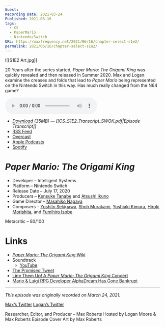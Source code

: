 ```yaml
---
Guest: 
Recording Date: 2021-03-24
Published: 2021-06-16
tags:
  - CS
  - PaperMario
  - Nintendo/Switch
URL: https://maxfrequency.net/2021/06/16/chapter-select-s1e2/
permalink: 2021/06/16/chapter-select-s1e2/
---
```

![[S1E2 Art.jpg]]

20 Years after the series started, *Paper Mario: The Origami King* was quickly revealed and then released in Summer 2020. Max and Logan examine the creases and folds that lead to *Paper Mario* being represented on the Nintendo Switch in this way. Has much really changed from the N64 game?

<audio controls>
  <source src="https://traffic.libsyn.com/chapterselectpod/CS_S1E2_Origami_King_Final.mp3">
</audio>

- *[Download](https://traffic.libsyn.com/chapterselectpod/CS_S1E2_Origami_King_Final.mp3) (35MB)  — [[CS_S1E2_Transcript_SWOK.pdf|Episode Transcript]]*
- [RSS Feed](https://chapterselectpod.libsyn.com/rss)
- [Overcast](https://overcast.fm/itunes1568777352/chapter-select)
- [Apple Podcasts](https://podcasts.apple.com/us/podcast/chapter-select/id1568777352)
- [Spotify](https://open.spotify.com/show/4f1TLZXbwtSX7uHROe9KlS)

# *Paper Mario: The Origami King*

- Developer – Intelligent Systems
- Platform – Nintendo Switch
- Release Date – July 17, 2020
- Producers – [Kensuke Tanabe](https://en.wikipedia.org/wiki/Kensuke_Tanabe) and [Atsushi Ikuno](https://nintendo.fandom.com/wiki/Atsushi_Ikuno)
- Game Director – [Masahiko Nagaya](https://nintendo.fandom.com/wiki/Masahiko_Nagaya)
- Composers – [Yoshito Sekigawa](https://nintendo.fandom.com/wiki/Yoshito_Sekigawa), [Shoh Murakami](https://nintendo.fandom.com/wiki/Shoh_Murakami), [Yoshiaki Kimura](https://vgmdb.net/artist/34309), [Hiroki Morishita](https://nintendo.fandom.com/wiki/Hiroki_Morishita), and [Fumihiro Isobe](https://vgmdb.net/artist/34047)

Metacritic – 80/100
# Links

- [*Paper Mario: The Origami King* Wiki](https://www.mariowiki.com/Paper_Mario:_The_Origami_King)
- Soundtrack
	- [YouTube](https://youtube.com/playlist?list=PL2XjmdkuVL-0sVtW_3fGxhUPx5z0B7NOI)
- [The Promised Tweet](https://twitter.com/heyitscorinth/status/1374685709848678403)
- [Line Them Up! A *Paper Mario: The Origami King* Concert](https://youtu.be/zCXrspb-qLg)
- [Mario & Luigi RPG Developer AlphaDream Has Gone Bankrupt](https://kotaku.com/mario-luigi-rpg-developer-alphadream-has-gone-bankrup-1838692022)

---
*This episode was originally recorded on March 24, 2021.*

[Max’s Twitter](https://www.twitter.com/maxroberts143)
[Logan’s Twitter](https://www.twitter.com/mooreman12)

Researcher, Editor, and Producer – Max Roberts
Hosted by Logan Moore & Max Roberts
Episode Cover Art by Max Roberts